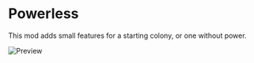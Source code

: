 # Powerless

This mod adds small features for a starting colony, or one without power.

![Preview](https://s16.postimg.org/6htxb4951/Preview.png)